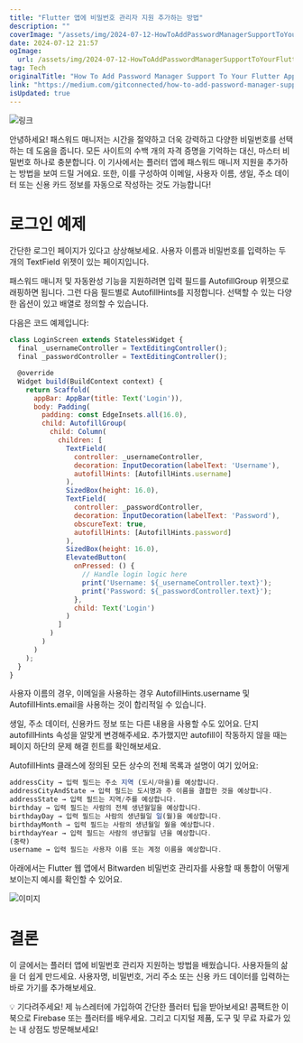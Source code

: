 ```yaml
---
title: "Flutter 앱에 비밀번호 관리자 지원 추가하는 방법"
description: ""
coverImage: "/assets/img/2024-07-12-HowToAddPasswordManagerSupportToYourFlutterApps_0.png"
date: 2024-07-12 21:57
ogImage: 
  url: /assets/img/2024-07-12-HowToAddPasswordManagerSupportToYourFlutterApps_0.png
tag: Tech
originalTitle: "How To Add Password Manager Support To Your Flutter Apps"
link: "https://medium.com/gitconnected/how-to-add-password-manager-support-to-your-flutter-apps-2412685145da"
isUpdated: true
---
```





![링크](/assets/img/2024-07-12-HowToAddPasswordManagerSupportToYourFlutterApps_0.png)

안녕하세요! 패스워드 매니저는 시간을 절약하고 더욱 강력하고 다양한 비밀번호를 선택하는 데 도움을 줍니다. 모든 사이트의 수백 개의 자격 증명을 기억하는 대신, 마스터 비밀번호 하나로 충분합니다. 이 기사에서는 플러터 앱에 패스워드 매니저 지원을 추가하는 방법을 보여 드릴 거에요. 또한, 이를 구성하여 이메일, 사용자 이름, 생일, 주소 데이터 또는 신용 카드 정보를 자동으로 작성하는 것도 가능합니다!

# 로그인 예제

간단한 로그인 페이지가 있다고 상상해보세요. 사용자 이름과 비밀번호를 입력하는 두 개의 TextField 위젯이 있는 페이지입니다.

<div class="content-ad"></div>

패스워드 매니저 및 자동완성 기능을 지원하려면 입력 필드를 AutofillGroup 위젯으로 래핑하면 됩니다. 그런 다음 필드별로 AutofillHints를 지정합니다. 선택할 수 있는 다양한 옵션이 있고 배열로 정의할 수 있습니다.

다음은 코드 예제입니다:

```js
class LoginScreen extends StatelessWidget {
  final _usernameController = TextEditingController();
  final _passwordController = TextEditingController();

  @override
  Widget build(BuildContext context) {
    return Scaffold(
      appBar: AppBar(title: Text('Login')),
      body: Padding(
        padding: const EdgeInsets.all(16.0),
        child: AutofillGroup(
          child: Column(
            children: [
              TextField(
                controller: _usernameController,
                decoration: InputDecoration(labelText: 'Username'),
                autofillHints: [AutofillHints.username]
              ),
              SizedBox(height: 16.0),
              TextField(
                controller: _passwordController,
                decoration: InputDecoration(labelText: 'Password'),
                obscureText: true,
                autofillHints: [AutofillHints.password]
              ),
              SizedBox(height: 16.0),
              ElevatedButton(
                onPressed: () {
                  // Handle login logic here
                  print('Username: ${_usernameController.text}');
                  print('Password: ${_passwordController.text}');
                },
                child: Text('Login')
              )
            ]
          )
        )
      )
    );
  }
}
```

사용자 이름의 경우, 이메일을 사용하는 경우 AutofillHints.username 및 AutofillHints.email을 사용하는 것이 합리적일 수 있습니다.

<div class="content-ad"></div>

생일, 주소 데이터, 신용카드 정보 또는 다른 내용을 사용할 수도 있어요. 단지 autofillHints 속성을 알맞게 변경해주세요. 추가했지만 autofill이 작동하지 않을 때는 페이지 하단의 문제 해결 힌트를 확인해보세요.

AutofillHints 클래스에 정의된 모든 상수의 전체 목록과 설명이 여기 있어요:

```js
addressCity → 입력 필드는 주소 지역 (도시/마을)를 예상합니다.
addressCityAndState → 입력 필드는 도시명과 주 이름을 결합한 것을 예상합니다.
addressState → 입력 필드는 지역/주를 예상합니다.
birthday → 입력 필드는 사람의 전체 생년월일을 예상합니다.
birthdayDay → 입력 필드는 사람의 생년월일 일(월)을 예상합니다.
birthdayMonth → 입력 필드는 사람의 생년월일 월을 예상합니다.
birthdayYear → 입력 필드는 사람의 생년월일 년을 예상합니다.
(중략)
username → 입력 필드는 사용자 이름 또는 계정 이름을 예상합니다.
```

아래에서는 Flutter 웹 앱에서 Bitwarden 비밀번호 관리자를 사용할 때 통합이 어떻게 보이는지 예시를 확인할 수 있어요.

<div class="content-ad"></div>


![이미지](/assets/img/2024-07-12-HowToAddPasswordManagerSupportToYourFlutterApps_1.png)

# 결론

이 글에서는 플러터 앱에 비밀번호 관리자 지원하는 방법을 배웠습니다. 사용자들의 삶을 더 쉽게 만드세요. 사용자명, 비밀번호, 거리 주소 또는 신용 카드 데이터를 입력하는 바로 가기를 추가해보세요.

💡 기다려주세요! 제 뉴스레터에 가입하여 간단한 플러터 팁을 받아보세요! 콤팩트한 이북으로 Firebase 또는 플러터를 배우세요. 그리고 디지털 제품, 도구 및 무료 자료가 있는 내 상점도 방문해보세요!
